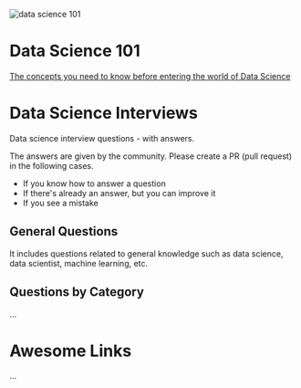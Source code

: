 ![data science 101](https://i.imgur.com/oX4hSbk.jpg)

# Data Science 101

[The concepts you need to know before entering the world of Data Science](https://www.linkedin.com/posts/dangtrunganh_data-science-101-activity-6712182918258798592-d5bG)

# Data Science Interviews

Data science interview questions - with answers.

The answers are given by the community. Please create a PR (pull request) in the following cases.
* If you know how to answer a question
* If there's already an answer, but you can improve it
* If you see a mistake

## General Questions

It includes questions related to general knowledge such as data science, data scientist, machine learning, etc.

## Questions by Category

...

# Awesome Links
...
